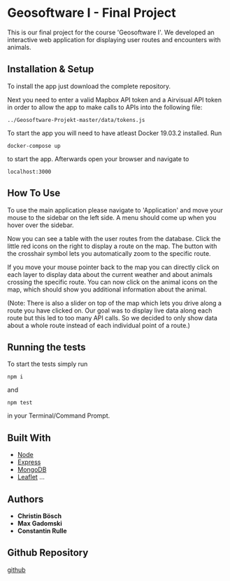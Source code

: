 # Geosoftware I - Final Project

This is our final project for the course 'Geosoftware I'. We developed an interactive web application for displaying user routes and encounters with animals. 

## Installation & Setup

To install the app just download the complete repository. 

Next you need to enter a valid Mapbox API token and a Airvisual API token in order to allow the app to make calls to APIs into the following file:
```
../Geosoftware-Projekt-master/data/tokens.js
```

To start the app you will need to have atleast Docker 19.03.2 installed. Run 
```
docker-compose up
```
to start the app. Afterwards open your browser and navigate to
```
localhost:3000
```
## How To Use
To use the main application please navigate to 'Application' and move your mouse to the sidebar on the left side. A menu should come up when you hover over the sidebar. 

Now you can see a table with the user routes from the database. Click the little red icons on the right to display a route on the map. The button with the crosshair symbol lets you automatically zoom to the specific route. 

If you move your mouse pointer back to the map you can directly click on each layer to display data about the current weather and about animals crossing the specific route. You can now click on the animal icons on the map, which should show you additional information about the animal.

(Note: There is also a slider on top of the map which lets you drive along a route you have clicked on. Our goal was to display live data along each route but this led to too many API calls. So we decided to only show data about a whole route instead of each individual point of a route.)

## Running the tests

To start the tests simply run
```
npm i
```
and
```
npm test
```

in your Terminal/Command Prompt.

## Built With

* [Node](https://nodejs.org/en/)
* [Express](https://expressjs.com/de/) 
* [MongoDB](https://www.mongodb.com)
* [Leaflet](https://leafletjs.com)
...

## Authors

* **Christin Bösch** 
* **Max Gadomski**
* **Constantin Rulle** 

## Github Repository
[github](https://github.com/m-gado01/Geosoftware-Projekt/)



